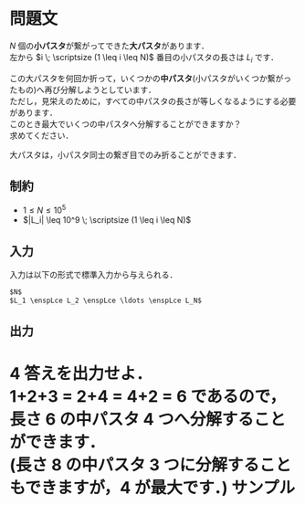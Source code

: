 問題文
=====
$N$ 個の**小パスタ**が繋がってできた**大パスタ**があります．  
左から $i \; \scriptsize (1 \leq i \leq N)$ 番目の小パスタの長さは $L_i$ です．  

この大パスタを何回か折って，いくつかの**中パスタ**(小パスタがいくつか繋がったもの)へ再び分解しようとしています．  
ただし，見栄えのために，すべての中パスタの長さが等しくなるようにする必要があります．  
このとき最大でいくつの中パスタへ分解することができますか？  
求めてください．

大パスタは，小パスタ同士の繋ぎ目でのみ折ることができます．  


制約
-----
- $1 \leq N \leq 10^5$
- $|L_i| \leq 10^9 \; \scriptsize (1 \leq i \leq N)$

入力
-----
入力は以下の形式で標準入力から与えられる．
```md
$N$  
$L_1 \enspLce L_2 \enspLce \ldots \enspLce L_N$  
```

出力
-----
4
答えを出力せよ．  
1+2+3 = 2+4 = 4+2 = 6 であるので，長さ 6 の中パスタ 4 つへ分解することができます．  
(長さ 8 の中パスタ 3 つに分解することもできますが，4 が最大です．)
サンプル
=====
```入力例1

```
```出力例1

```
